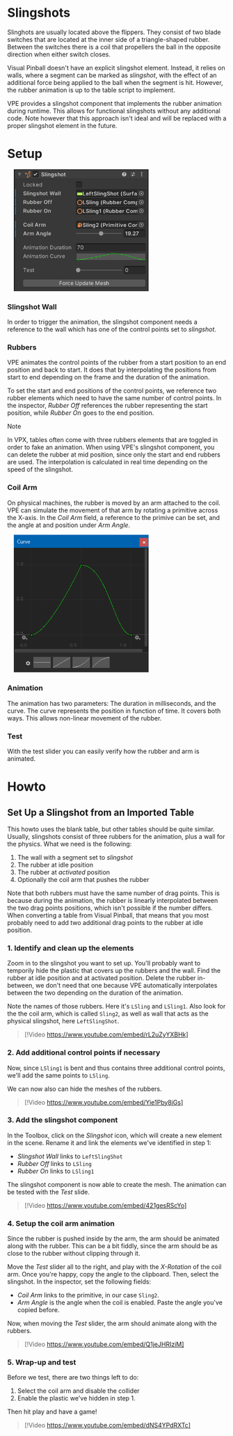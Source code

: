 # Slingshots

Slinghots are usually located above the flippers. They consist of two blade switches that are located at the inner side of a triangle-shaped rubber. Between the switches there is a coil that propellers the ball in the opposite direction when either switch closes.

Visual Pinball doesn't have an explicit slingshot element. Instead, it relies on walls, where a segment can be marked as *slingshot*, with the effect of an additional force being applied to the ball when the segment is hit. However, the rubber animation is up to the table script to implement.

VPE provides a slingshot component that implements the rubber animation during runtime. This allows for functional slingshots without any additional code. Note however that this approach isn't ideal and will be replaced with a proper slingshot element in the future.


# Setup

<img src="slingshot-inspector.png" width="310" alt="Slingshot Inspector" class="img-responsive pull-right" style="margin-left: 15px"/>

### Slingshot Wall

In order to trigger the animation, the slingshot component needs a reference to the wall which has one of the control points set to *slingshot*. 

### Rubbers

VPE animates the control points of the rubber from a start position to an end position and back to start. It does that by interpolating the positions from start to end depending on the frame and the duration of the animation.

To set the start and end positions of the control points, we reference two rubber elements which need to have the same number of control points. In the inspector, *Rubber Off* references the rubber representing the start position, while *Rubber On* goes to the end position.

> [!NOTE]
> In VPX, tables often come with three rubbers elements that are toggled in order to fake an animation. When using VPE's slingshot component, you can delete the rubber at mid position, since only the start and end rubbers are used. The interpolation is calculated in real time depending on the speed of the slingshot.

### Coil Arm

On physical machines, the rubber is moved by an arm attached to the coil. VPE can simulate the movement of that arm by rotating a primitive across the X-axis. In the *Coil Arm* field, a reference to the primive can be set, and the angle at and position under *Arm Angle*.

<img src="slingshot-curve.png" width="310" alt="Slingshot Animation Curve" class="img-responsive pull-right" style="margin-left: 15px"/>

### Animation

The animation has two parameters: The duration in milliseconds, and the curve. The curve represents the position in function of time. It covers both ways. This allows non-linear movement of the rubber.

### Test

With the test slider you can easily verify how the rubber and arm is animated.

# Howto

## Set Up a Slingshot from an Imported Table

This howto uses the blank table, but other tables should be quite similar. Usually, slingshots consist of three rubbers for the animation, plus a wall for the physics. What we need is the following:

1. The wall with a segment set to *slingshot*
2. The rubber at idle position
3. The rubber at *activated* position
4. Optionally the coil arm that pushes the rubber

Note that both rubbers must have the same number of drag points. This is because during the animation, the rubber is linearly interpolated between the two drag points positions, which isn't possible if the number differs. When converting a table from Visual Pinball, that means that you most probably need to add two additional drag points to the rubber at idle position.

### 1. Identify and clean up the elements

Zoom in to the slingshot you want to set up. You'll probably want to temporily hide the plastic that covers up the rubbers and the wall. Find the rubber at idle position and at activated position. Delete the rubber in-between, we don't need that one because VPE automatically interpolates between the two depending on the duration of the animation.

Note the names of those rubbers. Here it's `LSling` and `LSling1`. Also look for the the coil arm, which is called `Sling2`, as well as wall that acts as the physical slingshot, here `LeftSlingShot`.

> [!Video https://www.youtube.com/embed/rL2uZyYXBHk]


### 2. Add additional control points if necessary

Now, since `LSling1` is bent and thus contains three additional control points, we'll add the same points to `LSling`.

We can now also can hide the meshes of the rubbers.

> [!Video https://www.youtube.com/embed/Yie1Pby8iGs]


### 3. Add the slingshot component

In the Toolbox, click on the *Slingshot* icon, which will create a new element in the scene. Rename it and link the elements we've identified in step 1:

- *Slingshot Wall* links to `LeftSlingShot`
- *Rubber Off* links to `LSling`
- *Rubber On* links to `LSling1`

The slingshot component is now able to create the mesh. The animation can be tested with the *Test* slide.

> [!Video https://www.youtube.com/embed/421gesRScYo]


### 4. Setup the coil arm animation

Since the rubber is pushed inside by the arm, the arm should be animated along with the rubber. This can be a bit fiddly, since the arm should be as close to the rubber without clipping through it.

Move the *Test* slider all to the right, and play with the *X-Rotation* of the coil arm. Once you're happy, copy the angle to the clipboard. Then, select the slingshot. In the inspector, set the following fields:

- *Coil Arm* links to the primitive, in our case `Sling2`.
- *Arm Angle* is the angle when the coil is enabled. Paste the angle you've copied before.

Now, when moving the *Test* slider, the arm should animate along with the rubbers.

> [!Video https://www.youtube.com/embed/Q1jeJHRIziM]


### 5. Wrap-up and test

Before we test, there are two things left to do:

1. Select the coil arm and disable the collider
2. Enable the plastic we've hidden in step 1.

Then hit play and have a game!

> [!Video https://www.youtube.com/embed/dNS4YPdRXTc]
